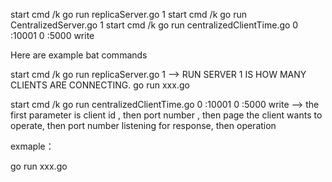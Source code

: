 start cmd /k go run replicaServer.go 1
start cmd /k go run CentralizedServer.go 1
start cmd /k go run centralizedClientTime.go 0 :10001 0 :5000 write


Here are example bat commands

start cmd /k go run replicaServer.go 1  --> RUN SERVER 1 IS HOW MANY CLIENTS ARE CONNECTING.
go run xxx.go <no of clients>

start cmd /k go run centralizedClientTime.go 0 :10001 0 :5000 write 
--> the first parameter is client id , then port number , then page the client wants to operate,
then port number listening for response, then operation

exmaple：

go run xxx.go <client id> <port number> <page> <port number listening> <operation>